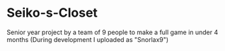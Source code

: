 # Seiko-s-Closet
Senior year project by a team of 9 people to make a full game in under 4 months
(During development I uploaded as "Snorlax9")
